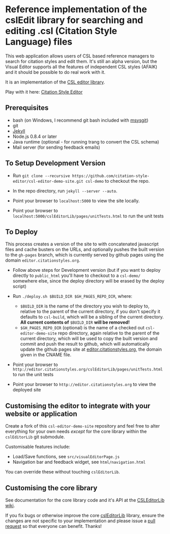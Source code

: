 # Reference implementation of the cslEdit library for searching and editing .csl (Citation Style Language) files

This web application allows users of CSL based reference managers to search for citation styles and edit them. It's still an alpha version, but the Visual Editor supports all the features of independent CSL styles (AFAIK) and it should be possible to do real work with it.

It is an implementation of the [CSL editor library](https://github.com/citation-style-editor/csl-editor).

Play with it here: [Citation Style Editor](http://editor.citationstyles.org)

## Prerequisites

- bash (on Windows, I recommend git bash included with [msysgit](http://code.google.com/p/msysgit/downloads/list))
- git
- [Jekyll](https://github.com/mojombo/jekyll/wiki/install)
- Node.js 0.8.4 or later
- Java runtime (optional - for running trang to convert the CSL schema)
- Mail server (for sending feedback emails)

## To Setup Development Version

- Run `git clone --recursive https://github.com/citation-style-editor/csl-editor-demo-site.git csl-demo` to checkout the repo.

- In the repo directory, run `jekyll --server --auto`.

- Point your browser to `localhost:5000` to view the site locally.

- Point your browser to `localhost:5000/cslEditorLib/pages/unitTests.html` to run the unit tests

## To Deploy

This process creates a version of the site to with concatenated javascript files and cache busters on the URLs, and optionally pushes the built version to the `gh-pages` branch, which is currently served by github pages using the domain `editor.citationstyles.org`.

- Follow above steps for Development version (but if you want to deploy directly to `public_html` you'll have to checkout to a `csl-demo/` somewhere else, since the deploy directory will be erased by the deploy script)

- Run `./deploy.sh $BUILD_DIR $GH_PAGES_REPO_DIR`, where:
  - `$BUILD_DIR` is the name of the directory you wish to deploy to, relative to the parent of the current directory, if you don't specify it defaults to `csl-build`, which will be a sibling of the current directory. **All current contents of** `$BUILD_DIR` **will be removed!**
  - `$GH_PAGES_REPO_DIR` (optional) is the name of a checked out `csl-editor-demo-site` repo directory, again relative to the parent of the current directory, which will be used to copy the built version and commit and push the result to github, which will automatically update the github pages site at [editor.citationstyles.org](http://editor.citationstyles.org), the domain given in the CNAME file.

- Point your browser to `http://editor.citationstyles.org/cslEditorLib/pages/unitTests.html` to run the unit tests

- Point your browser to `http://editor.citationstyles.org` to view the deployed site

## Customising the editor to integrate with your website or application

Create a fork of this `csl-editor-demo-site` repository and feel free to alter everything for your own needs _except_ for the core library within the `cslEditorLib` git submodule.

Customisable features include:

- Load/Save functions, see `src/visualEditorPage.js`
- Navigation bar and feedback widget, see `html/navigation.html`

You can override these without touching `cslEditorLib`.

## Customising the core library

See documentation for the core library code and it's API at the [CSLEditorLib wiki](https://github.com/citation-style-editor/csl-editor/wiki).

If you fix bugs or otherwise improve the core [cslEditorLib](https://github.com/citation-style-editor/csl-editor) library, ensure the changes are not specific to your implementation and please issue a [pull request](https://github.com/citation-style-editor/csl-editor/pulls) so that everyone can benefit. Thanks!

